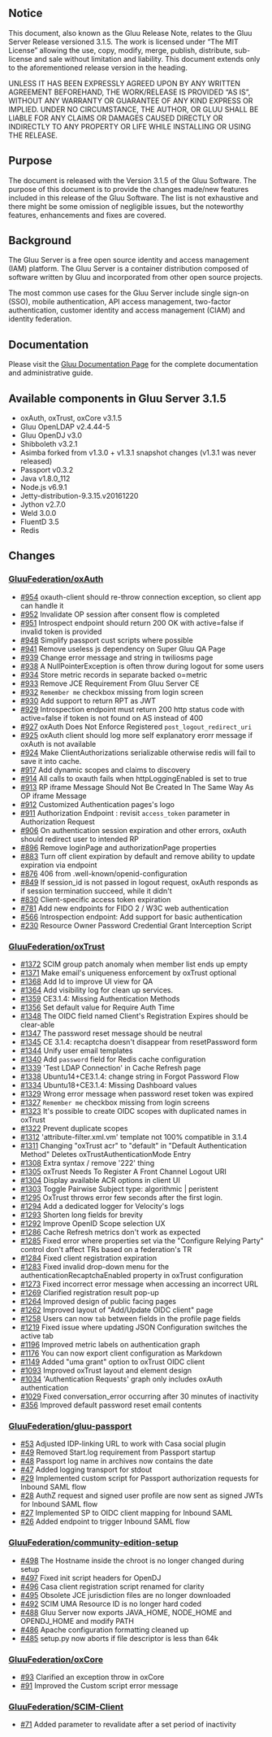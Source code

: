 ## Notice

This document, also known as the Gluu Release Note, 
relates to the Gluu Server Release versioned 3.1.5. The work is licensed under “The MIT License” 
allowing the use, copy, modify, merge, publish, distribute, sub-license and sale without 
limitation and liability. This document extends only to the aforementioned release version 
in the heading.

UNLESS IT HAS BEEN EXPRESSLY AGREED UPON BY ANY WRITTEN AGREEMENT BEFOREHAND, 
THE WORK/RELEASE IS PROVIDED “AS IS”, WITHOUT ANY WARRANTY OR GUARANTEE OF ANY KIND 
EXPRESS OR IMPLIED. UNDER NO CIRCUMSTANCE, THE AUTHOR, OR GLUU SHALL BE LIABLE FOR ANY 
CLAIMS OR DAMAGES CAUSED DIRECTLY OR INDIRECTLY TO ANY PROPERTY OR LIFE WHILE INSTALLING 
OR USING THE RELEASE.

## Purpose

The document is released with the Version 3.1.5 of the Gluu Software. The purpose of this document is to provide the changes made/new features included in this release of the Gluu Software. The list is not exhaustive and there might be some omission of negligible issues, but the noteworthy features, enhancements and fixes are covered. 

## Background

The Gluu Server is a free open source identity and access management (IAM) platform. The Gluu Server is a container distribution composed of software written by Gluu and incorporated from other open source projects. 

The most common use cases for the Gluu Server include single sign-on (SSO), mobile authentication, API access management, two-factor authentication, customer identity and access management (CIAM) and identity federation.

## Documentation

Please visit the [Gluu Documentation Page](http://www.gluu.org/docs/ce) for the complete 
documentation and administrative guide. 

## Available components in Gluu Server 3.1.5
- oxAuth, oxTrust, oxCore v3.1.5
- Gluu OpenLDAP v2.4.44-5
- Gluu OpenDJ v3.0
- Shibboleth v3.2.1
- Asimba forked from v1.3.0 + v1.3.1 snapshot changes (v1.3.1 was never released)
- Passport v0.3.2
- Java v1.8.0_112
- Node.js v6.9.1
- Jetty-distribution-9.3.15.v20161220
- Jython v2.7.0
- Weld 3.0.0
- FluentD 3.5
- Redis

## Changes

### [GluuFederation/oxAuth](https://github.com/GluuFederation/oxAuth/issues?utf8=?&q=is%3Aissue+milestone%3A3.1.5+)
 
- [#954](https://github.com/GluuFederation/oxAuth/issues/954) oxauth-client should re-throw connection exception, so client app can handle it
- [#952](https://github.com/GluuFederation/oxAuth/issues/952) Invalidate OP session after consent flow is completed
- [#951](https://github.com/GluuFederation/oxAuth/issues/951) Introspect endpoint should return 200 OK with active=false if invalid token is provided
- [#948](https://github.com/GluuFederation/oxAuth/issues/948) Simplify passport cust scripts where possible
- [#941](https://github.com/GluuFederation/oxAuth/issues/941) Remove useless js dependency on Super Gluu QA Page
- [#939](https://github.com/GluuFederation/oxAuth/issues/939) Change error message and string in twiliosms page
- [#938](https://github.com/GluuFederation/oxAuth/issues/938) A NullPointerException is often throw during logout for some users
- [#934](https://github.com/GluuFederation/oxAuth/issues/934) Store metric records in separate backed o=metric
- [#933](https://github.com/GluuFederation/oxAuth/issues/933) Remove JCE Requirement From Gluu Server CE
- [#932](https://github.com/GluuFederation/oxAuth/issues/932) `Remember me` checkbox missing from login screen
- [#930](https://github.com/GluuFederation/oxAuth/issues/930) Add support to return RPT as JWT
- [#929](https://github.com/GluuFederation/oxAuth/issues/929) Introspection endpoint must return 200 http status code with active=false if token is not found on AS instead of 400
- [#927](https://github.com/GluuFederation/oxAuth/issues/927) oxAuth Does Not Enforce Registered `post_logout_redirect_uri`
- [#925](https://github.com/GluuFederation/oxAuth/issues/925) oxAuth client should log more self explanatory erorr message if oxAuth is not available
- [#924](https://github.com/GluuFederation/oxAuth/issues/924) Make ClientAuthorizations serializable otherwise redis will fail to save it into cache.
- [#917](https://github.com/GluuFederation/oxAuth/issues/917) Add dynamic scopes and claims to discovery
- [#914](https://github.com/GluuFederation/oxAuth/issues/914) All calls to oxauth fails when httpLoggingEnabled is set to true
- [#913](https://github.com/GluuFederation/oxAuth/issues/913) RP iframe Message Should Not Be Created In The Same Way As OP iframe Message
- [#912](https://github.com/GluuFederation/oxAuth/issues/912) Customized Authentication pages's logo
- [#911](https://github.com/GluuFederation/oxAuth/issues/911) Authorization Endpoint : revisit `access_token` parameter in Authorization Request
- [#906](https://github.com/GluuFederation/oxAuth/issues/906) On authentication session expiration and other errors, oxAuth should redirect user to intended RP
- [#896](https://github.com/GluuFederation/oxAuth/issues/896) Remove loginPage and authorizationPage properties
- [#883](https://github.com/GluuFederation/oxAuth/issues/883) Turn off client expiration by default and remove ability to update expiration via endpoint
- [#876](https://github.com/GluuFederation/oxAuth/issues/876) 406 from .well-known/openid-configuration
- [#849](https://github.com/GluuFederation/oxAuth/issues/849) If session_id is not passed in logout request, oxAuth responds as if session termination succeed, while it didn't
- [#830](https://github.com/GluuFederation/oxAuth/issues/830) Client-specific access token expiration
- [#781](https://github.com/GluuFederation/oxAuth/issues/781) Add new endpoints for FIDO 2 / W3C web authentication
- [#566](https://github.com/GluuFederation/oxAuth/issues/566) Introspection endpoint: Add support for basic authentication
- [#230](https://github.com/GluuFederation/oxAuth/issues/230) Resource Owner Password Credential Grant Interception Script

### [GluuFederation/oxTrust](https://github.com/GluuFederation/oxTrust/issues?utf8=?&q=is%3Aissue+milestone%3A3.1.5+)

- [#1372](https://github.com/GluuFederation/oxTrust/issues/1372) SCIM group patch anomaly when member list ends up empty
- [#1371](https://github.com/GluuFederation/oxTrust/issues/1371) Make email's uniqueness enforcement by oxTrust optional
- [#1368](https://github.com/GluuFederation/oxTrust/issues/1368) Add Id to improve UI view for QA
- [#1364](https://github.com/GluuFederation/oxTrust/issues/1364) Add visibility log for clean up services.
- [#1359](https://github.com/GluuFederation/oxTrust/issues/1359) CE3.1.4: Missing Authentication Methods
- [#1356](https://github.com/GluuFederation/oxTrust/issues/1356) Set default value for Require Auth Time
- [#1348](https://github.com/GluuFederation/oxTrust/issues/1348) The OIDC field named Client's Registration Expires should be clear-able
- [#1347](https://github.com/GluuFederation/oxTrust/issues/1347) The password reset message should be neutral
- [#1345](https://github.com/GluuFederation/oxTrust/issues/1345) CE 3.1.4: recaptcha doesn't disappear from resetPassword form
- [#1344](https://github.com/GluuFederation/oxTrust/issues/1344) Unify user email templates
- [#1340](https://github.com/GluuFederation/oxTrust/issues/1340) Add `password` field for Redis cache configuration
- [#1339](https://github.com/GluuFederation/oxTrust/issues/1339) 'Test LDAP Connection' in Cache Refresh page
- [#1338](https://github.com/GluuFederation/oxTrust/issues/1338) Ubuntu14+CE3.1.4: change string in Forgot Password Flow
- [#1334](https://github.com/GluuFederation/oxTrust/issues/1334) Ubuntu18+CE3.1.4: Missing Dashboard values
- [#1329](https://github.com/GluuFederation/oxTrust/issues/1329) Wrong error message when password reset token was expired
- [#1327](https://github.com/GluuFederation/oxTrust/issues/1327) `Remember me` checkbox missing from login screens
- [#1323](https://github.com/GluuFederation/oxTrust/issues/1323) It's possible to create OIDC scopes with duplicated names in oxTrust
- [#1322](https://github.com/GluuFederation/oxTrust/issues/1322) Prevent duplicate scopes
- [#1312](https://github.com/GluuFederation/oxTrust/issues/1312) 'attribute-filter.xml.vm' template not 100% compatible in 3.1.4
- [#1311](https://github.com/GluuFederation/oxTrust/issues/1311) Changing "oxTrust acr" to "default" in "Default Authentication Method" Deletes oxTrustAuthenticationMode Entry
- [#1308](https://github.com/GluuFederation/oxTrust/issues/1308) Extra syntax / remove '222' thing
- [#1305](https://github.com/GluuFederation/oxTrust/issues/1305) oxTrust Needs To Register A Front Channel Logout URI
- [#1304](https://github.com/GluuFederation/oxTrust/issues/1304) Display available ACR options in client UI
- [#1303](https://github.com/GluuFederation/oxTrust/issues/1303) Toggle Pairwise Subject type: algorithmic | peristent
- [#1295](https://github.com/GluuFederation/oxTrust/issues/1295) OxTrust throws error few seconds after the first login.
- [#1294](https://github.com/GluuFederation/oxTrust/issues/1294) Add a dedicated logger for Velocity's logs
- [#1293](https://github.com/GluuFederation/oxTrust/issues/1293) Shorten long fields for brevity
- [#1292](https://github.com/GluuFederation/oxTrust/issues/1292) Improve OpenID Scope selection UX
- [#1286](https://github.com/GluuFederation/oxTrust/issues/1286) Cache Refresh metrics don't work as expected
- [#1285](https://github.com/GluuFederation/oxTrust/issues/1285) Fixed error where properties set via the "Configure Relying Party" control don't affect TRs based on a federation's TR
- [#1284](https://github.com/GluuFederation/oxTrust/issues/1284) Fixed client registration expiration
- [#1283](https://github.com/GluuFederation/oxTrust/issues/1283) Fixed invalid drop-down menu for the authenticationRecaptchaEnabled property in oxTrust configuration
- [#1273](https://github.com/GluuFederation/oxTrust/issues/1273) Fixed incorrect error message when accessing an incorrect URL
- [#1269](https://github.com/GluuFederation/oxTrust/issues/1269) Clarified registration result pop-up
- [#1264](https://github.com/GluuFederation/oxTrust/issues/1264) Improved design of public facing pages
- [#1262](https://github.com/GluuFederation/oxTrust/issues/1262) Improved layout of "Add/Update OIDC client" page
- [#1258](https://github.com/GluuFederation/oxTrust/issues/1258) Users can now `tab` between fields in the profile page fields
- [#1219](https://github.com/GluuFederation/oxTrust/issues/1219) Fixed issue where updating JSON Configuration switches the active tab
- [#1196](https://github.com/GluuFederation/oxTrust/issues/1196) Improved metric labels on authentication graph 
- [#1176](https://github.com/GluuFederation/oxTrust/issues/1176) You can now export client configuration as Markdown
- [#1149](https://github.com/GluuFederation/oxTrust/issues/1149) Added "uma grant" option to oxTrust OIDC client
- [#1093](https://github.com/GluuFederation/oxTrust/issues/1093) Improved oxTrust layout and element design
- [#1034](https://github.com/GluuFederation/oxTrust/issues/1034) 'Authentication Requests' graph only includes oxAuth authentication
- [#1029](https://github.com/GluuFederation/oxTrust/issues/1029) Fixed conversation_error occurring after 30 minutes of inactivity
- [#356](https://github.com/GluuFederation/oxTrust/issues/356) Improved default password reset email contents

### [GluuFederation/gluu-passport](https://github.com/GluuFederation/gluu-passport/issues?utf8=?&q=is%3Aissue+milestone%3A3.1.5+)

- [#53](https://github.com/GluuFederation/gluu-passport/issues/53) Adjusted IDP-linking URL to work with Casa social plugin
- [#49](https://github.com/GluuFederation/gluu-passport/issues/49) Removed Start.log requirement from Passport startup
- [#48](https://github.com/GluuFederation/gluu-passport/issues/48) Passport log name in archives now contains the date
- [#47](https://github.com/GluuFederation/gluu-passport/issues/47) Added logging transport for stdout
- [#29](https://github.com/GluuFederation/gluu-passport/issues/29) Implemented custom script for Passport authorization requests for Inbound SAML flow
- [#28](https://github.com/GluuFederation/gluu-passport/issues/28) AuthZ request and signed user profile are now sent as signed JWTs for Inbound SAML flow
- [#27](https://github.com/GluuFederation/gluu-passport/issues/27) Implemented SP to OIDC client mapping for Inbound SAML
- [#26](https://github.com/GluuFederation/gluu-passport/issues/26) Added endpoint to trigger Inbound SAML flow

### [GluuFederation/community-edition-setup](https://github.com/GluuFederation/community-edition-setup/issues?utf8=?&q=is%3Aissue+milestone%3A3.1.5+)

- [#498](https://github.com/GluuFederation/community-edition-setup/issues/498) The Hostname inside the chroot is no longer changed during setup
- [#497](https://github.com/GluuFederation/community-edition-setup/issues/497) Fixed init script headers for OpenDJ
- [#496](https://github.com/GluuFederation/community-edition-setup/issues/496) Casa client registration script renamed for clarity
- [#495](https://github.com/GluuFederation/community-edition-setup/issues/495) Obsolete JCE jurisdiction files are no longer downloaded
- [#492](https://github.com/GluuFederation/community-edition-setup/issues/492) SCIM UMA Resource ID is no longer hard coded
- [#488](https://github.com/GluuFederation/community-edition-setup/issues/488) Gluu Server now exports JAVA_HOME, NODE_HOME and OPENDJ_HOME and modify PATH
- [#486](https://github.com/GluuFederation/community-edition-setup/issues/486) Apache configuration formatting cleaned up
- [#485](https://github.com/GluuFederation/community-edition-setup/issues/485) setup.py now aborts if file descriptor is less than 64k

### [GluuFederation/oxCore](https://github.com/GluuFederation/oxCore/issues?utf8=?&q=is%3Aissue+milestone%3A3.1.5+)

- [#93](https://github.com/GluuFederation/oxCore/issues/93) Clarified an exception throw in oxCore
- [#91](https://github.com/GluuFederation/oxCore/issues/91) Improved the Custom script error message

### [GluuFederation/SCIM-Client](https://github.com/GluuFederation/SCIM-Client/issues?utf8=?&q=is%3Aissue+milestone%3A3.1.5+)

- [#71](https://github.com/GluuFederation/SCIM-Client/issues/71) Added parameter to revalidate after a set period of inactivity
